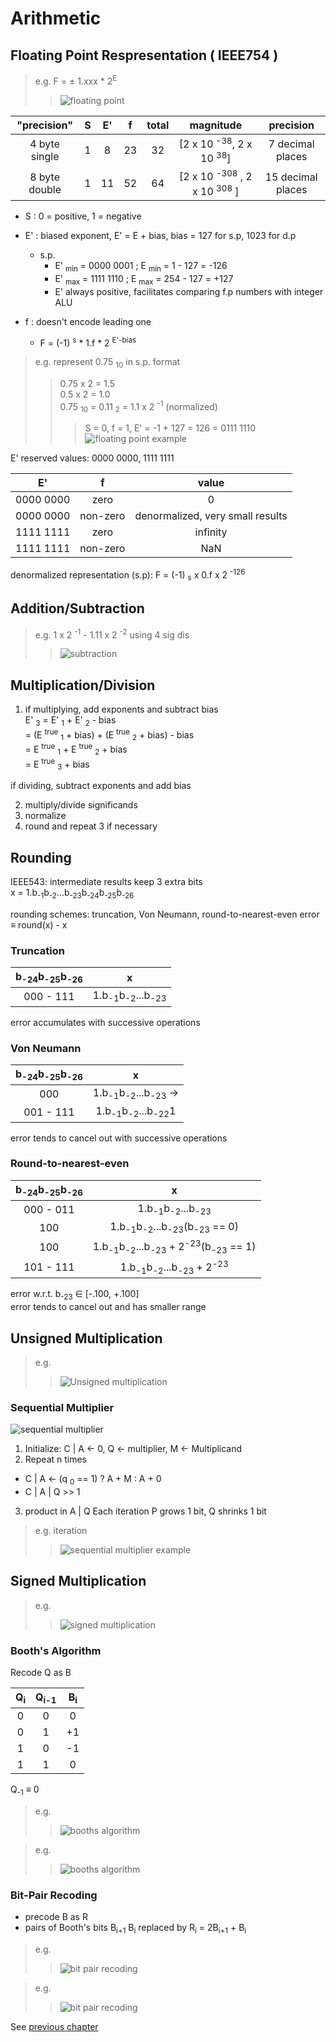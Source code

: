 Arithmetic
===================

Floating Point Respresentation ( IEEE754 )
--------------------------

> e.g. F = &plusmn; 1.xxx * 2<sup>E</sup>
>>
>> ![floating point][floating_point]

| "precision" | S | E' | f | total | magnitude | precision |
|:-----------:|:-:|:-:|:--:|:-----:|:---------:|:---------:|
| 4 byte single| 1 | 8 | 23 | 32 | [2 x 10 <sup>-38</sup>, 2 x 10 <sup>38</sup>] | 7 decimal places |
| 8 byte double | 1 | 11 | 52 | 64 | [2 x 10 <sup>-308</sup> , 2 x 10 <sup>308</sup> ] | 15 decimal places |

* S : 0 = positive, 1 = negative
* E' : biased exponent, E' = E + bias, bias = 127 for s.p, 1023 for d.p
  * s.p.
    * E' <sub>min</sub> = 0000 0001 ; E <sub>min</sub> = 1 - 127 = -126
    * E' <sub>max</sub> = 1111 1110 ; E <sub>max</sub> = 254 - 127 = +127
    * E' always positive, facilitates comparing f.p numbers with integer ALU

* f : doesn't encode leading one
  * F = (-1) <sup>s</sup> * 1.f * 2 <sup>E'-bias</sup>

> e.g. represent 0.75 <sub>10</sub> in s.p. format  
>> 0.75 x 2 = 1.5  
>> 0.5 x 2 = 1.0  
>> 0.75 <sub>10</sub> = 0.11 <sub>2</sub> = 1.1 x 2 <sup>-1</sup> (normalized)  
>>> S = 0, f = 1, E' = -1 + 127 = 126 = 0111 1110
>> ![floating point example][floating_point_example]

E' reserved values: 0000 0000, 1111 1111

| E' | f | value |
|:--:|:-:|:--:|
| 0000 0000 | zero | 0 |
| 0000 0000 | non-zero| denormalized, very small results|
| 1111 1111 | zero | infinity |
| 1111 1111 | non-zero | NaN

denormalized representation (s.p):
F = (-1) <sub>s</sub> x 0.f x 2 <sup>-126</sup>

Addition/Subtraction
------------------------

> e.g. 1 x 2 <sup>-1</sup> - 1.11 x 2 <sup>-2</sup> using 4 sig dis
>> ![subtraction][addition_subtraction]

Multiplication/Division
------------------------

1. if multiplying, add exponents and subtract bias  
E' <sub>3</sub> = E' <sub>1</sub> + E' <sub>2</sub> - bias  
= (E <sup>true</sup> <sub>1</sub> + bias) + (E <sup>true</sup> <sub>2</sub> + bias) - bias  
= E <sup>true</sup> <sub>1</sub> + E <sup>true</sup> <sub>2</sub> + bias  
= E <sup>true</sup> <sub>3</sub> + bias

if dividing, subtract exponents and add bias

2. multiply/divide significands
3. normalize
4. round and repeat 3 if necessary

Rounding
----------------------

IEEE543: intermediate results keep 3 extra bits  
x = 1.b<sub>-1</sub>b<sub>-2</sub>...b<sub>-23</sub>b<sub>-24</sub>b<sub>-25</sub>b<sub>-26</sub>

rounding schemes: truncation, Von Neumann, round-to-nearest-even
error &equiv; round(x) - x

### Truncation

| b<sub>-24</sub>b<sub>-25</sub>b<sub>-26</sub> | x |
|:-:|:-:|
| 000 - 111 | 1.b<sub>-1</sub>b<sub>-2</sub>...b<sub>-23</sub>
error accumulates with successive operations

### Von Neumann

| b<sub>-24</sub>b<sub>-25</sub>b<sub>-26</sub> | x |
|:-:|:-:|
| 000 | 1.b<sub>-1</sub>b<sub>-2</sub>...b<sub>-23</sub> -> |
| 001 - 111 | 1.b<sub>-1</sub>b<sub>-2</sub>...b<sub>-22</sub>1
error tends to cancel out with successive operations

### Round-to-nearest-even
| b<sub>-24</sub>b<sub>-25</sub>b<sub>-26</sub> | x |
|:-:|:-:|
| 000 - 011 | 1.b<sub>-1</sub>b<sub>-2</sub>...b<sub>-23</sub>|
| 100 | 1.b<sub>-1</sub>b<sub>-2</sub>...b<sub>-23</sub>(b<sub>-23</sub> == 0)
| 100 | 1.b<sub>-1</sub>b<sub>-2</sub>...b<sub>-23</sub> + 2<sup>-23</sup>(b<sub>-23</sub> == 1)
| 101 - 111 | 1.b<sub>-1</sub>b<sub>-2</sub>...b<sub>-23</sub> + 2<sup>-23</sup>
error w.r.t. b<sub>-23</sub> &isin; [-.100, +.100]  
error tends to cancel out and has smaller range

Unsigned Multiplication
------------------------

> e.g.
>> ![Unsigned multiplication][unsigned_multiplication]

### Sequential Multiplier
![sequential multiplier][sequential_multiplier]

1. Initialize: C | A <- 0, Q <- multiplier, M <- Multiplicand
2. Repeat n times
  * C | A <- (q <sub>0</sub> == 1) ? A + M : A + 0
  * C | A | Q >> 1
3. product in A | Q
Each iteration P grows 1 bit, Q shrinks 1 bit

> e.g. iteration
>> ![sequential multiplier example][sequential_multiplier_example]

Signed Multiplication
------------------------

> e.g.
>> ![signed multiplication][signed_multiplication]

### Booth's Algorithm
Recode Q as B

| Q<sub>i</sub> | Q<sub>i-1</sub> | B<sub>i</sub> |
|:-:|:-:|:-:|
| 0 | 0 | 0 |
| 0 | 1 | +1|
| 1 | 0 | -1|
| 1 | 1 | 0 |

Q<sub>-1</sub> &equiv; 0

> e.g. 
>> ![booths algorithm][booths_algorithm_1]

> e.g. 
>> ![booths algorithm][booths_algorithm_2]

### Bit-Pair Recoding
* precode B as R
* pairs of Booth's bits B<sub>i+1</sub> B<sub>i</sub> replaced by R<sub>i</sub> = 2B<sub>i+1</sub> + B<sub>i</sub>

> e.g.
>> ![bit pair recoding][bit_pair_recoding]

> e.g.
>> ![bit pair recoding][bit_pair_recoding_1]

See [previous chapter][8_pipelining]
<!-- IDs down here -->
[floating_point]: ./img/floating_point.png
[floating_point_example]: ./img/floating_point_example.png
[addition_subtraction]: ./img/addition_subtraction.png
[unsigned_multiplication]: ./img/unsigned_multiplication.png
[sequential_multiplier]: ./img/sequential_multiplier.png
[sequential_multiplier_example]: ./img/sequential_multiplier_example.png
[booths_algorithm_1]: ./img/booths_algorithm_1.png
[booths_algorithm_2]: ./img/booths_algorithm_2.png
[bit_pair_recoding]: ./img/bit_pair_recoding.png
[bit_pair_recoding_1]: ./img/bit_pair_recoding_1.png
[signed_multiplication]: ./img/signed_multiplication.png

[8_pipelining]: ./8_pipelining.html
